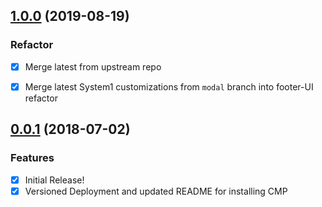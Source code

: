 <a name="1.0.0"></a>

## [1.0.0](https://github.com/openmail/system1-cmp/compare/v0.0.1...v1.0.0) (2019-08-19)

### Refactor

 - [x] Merge latest from upstream repo 
 - [x] Merge latest System1 customizations from `modal` branch into footer-UI refactor


<a name="0.0.1"></a>

## [0.0.1](https://github.com/openmail/system1-cmp/compare/v0.0.0...v0.0.1) (2018-07-02)

### Features

 - [x] Initial Release!
 - [x] Versioned Deployment and updated README for installing CMP
